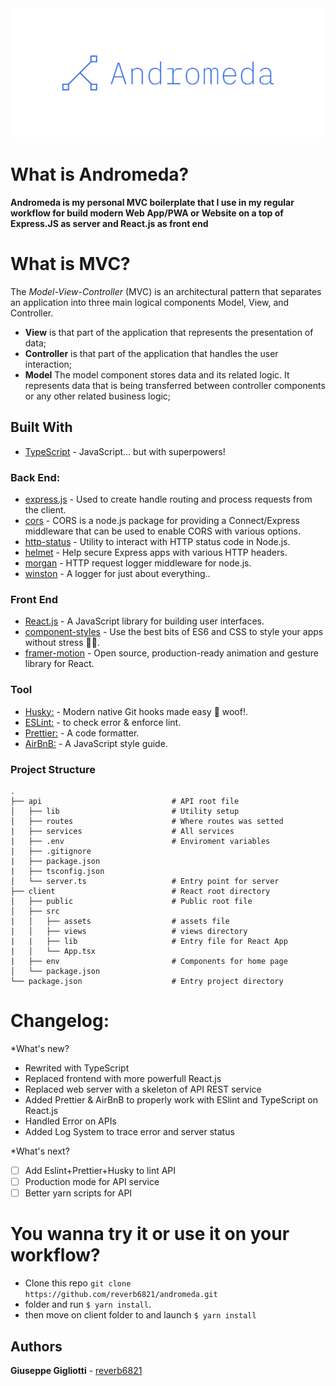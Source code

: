 <img  src="./andromeda.png"/>


# What is Andromeda?
**Andromeda is my personal MVC boilerplate that I use in my regular workflow for build modern Web App/PWA or Website on a top of Express.JS as server and React.js as front end**

# What is MVC?
The *Model-View-Controller* (MVC) is an architectural pattern that separates an application into three main logical components Model, View, and Controller.
* **View** is that part of the application that represents the presentation of data;
* **Controller** is that part of the application that handles the user interaction;
* **Model** The model component stores data and its related logic. It represents data that is being transferred between controller components or any other related business logic;

## Built With
* [TypeScript]() - JavaScript... but with superpowers!
### Back End:
* [express.js](https://expressjs.com/it/) - Used to create handle routing and process requests from the client.
* [cors](https://github.com/expressjs/cors) - CORS is a node.js package for providing a Connect/Express middleware that can be used to enable CORS with various options.
* [http-status](https://github.com/adaltas/node-http-status) - Utility to interact with HTTP status code in Node.js.
* [helmet](https://github.com/helmetjs/helmet) - Help secure Express apps with various HTTP headers.
* [morgan](https://github.com/expressjs/morgan) - HTTP request logger middleware for node.js.
* [winston](https://github.com/winstonjs/winston) - A logger for just about everything..

### Front End
* [React.js](https://reactjs.org/) - A JavaScript library for building user interfaces.
* [component-styles](https://styled-components.com/) - Use the best bits of ES6 and CSS to style your apps without stress 💅🏾.
* [framer-motion](https://github.com/framer/motion#readme) - Open source, production-ready animation and gesture library for React.
  
### Tool
* [Husky:](https://github.com/typicode/husky) - Modern native Git hooks made easy 🐶 woof!.
* [ESLint:](https://eslint.org/) - to check error & enforce lint.
* [Prettier:](https://prettier.io/) - A code formatter.
* [AirBnB:](https://airbnb.io/javascript/) - A JavaScript style guide.

### Project Structure
```
.
├── api                             # API root file
│   ├── lib                         # Utility setup
│   ├── routes                      # Where routes was setted
|   ├── services                    # All services
|   ├── .env                        # Enviroment variables
|   ├── .gitignore
|   ├── package.json
|   ├── tsconfig.json
│   └── server.ts                   # Entry point for server
├── client                          # React root directory
│   ├── public                      # Public root file
│   ├── src                         
|   │   ├── assets                  # assets file
|   │   ├── views                   # views directory
|   |   ├── lib                     # Entry file for React App
|   │   └── App.tsx 
|   ├── env                         # Components for home page
│   └── package.json 
└── package.json                    # Entry project directory
```

# Changelog:
*What's new?
- Rewrited with TypeScript
- Replaced frontend with more powerfull React.js
- Replaced web server with a skeleton of API REST service
- Added Prettier & AirBnB to properly work with ESlint and TypeScript on React.js
- Handled Error on APIs
- Added Log System to trace error and server status

*What's next?
- [ ] Add Eslint+Prettier+Husky to lint API
- [ ] Production mode for API service
- [ ] Better yarn scripts for API

# You wanna try it or use it on your workflow?
- Clone this repo ```git clone https://github.com/reverb6821/andromeda.git``` 
- folder and run ```$ yarn install```.
- then move on client folder to and launch ```$ yarn install```

## Authors                                                  
**Giuseppe Gigliotti** - [reverb6821](https://reverb6821.github.io/)
